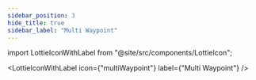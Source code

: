```yaml
---
sidebar_position: 3
hide_title: true
sidebar_label: "Multi Waypoint"
---
```


import LottieIconWithLabel from "@site/src/components/LottieIcon";

<LottieIconWithLabel icon={"multiWaypoint"} label={"Multi Waypoint"} />
